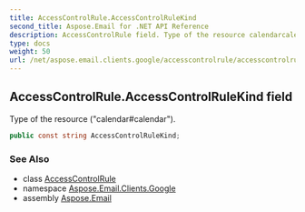 ```yaml
---
title: AccessControlRule.AccessControlRuleKind
second_title: Aspose.Email for .NET API Reference
description: AccessControlRule field. Type of the resource calendarcalendar
type: docs
weight: 50
url: /net/aspose.email.clients.google/accesscontrolrule/accesscontrolrulekind/
---
```

## AccessControlRule.AccessControlRuleKind field

Type of the resource ("calendar#calendar").

```csharp
public const string AccessControlRuleKind;
```

### See Also

* class [AccessControlRule](../)
* namespace [Aspose.Email.Clients.Google](../../accesscontrolrule/)
* assembly [Aspose.Email](../../../)


